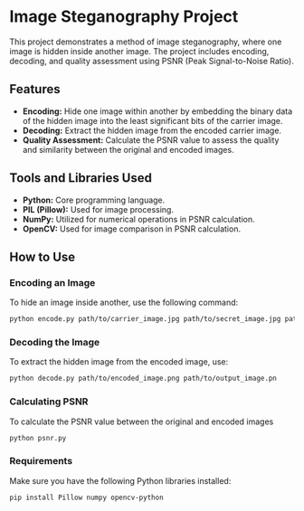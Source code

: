 # Image Steganography Project

This project demonstrates a method of image steganography, where one image is hidden inside another image. The project includes encoding, decoding, and quality assessment using PSNR (Peak Signal-to-Noise Ratio).

## Features

- **Encoding:** Hide one image within another by embedding the binary data of the hidden image into the least significant bits of the carrier image.
- **Decoding:** Extract the hidden image from the encoded carrier image.
- **Quality Assessment:** Calculate the PSNR value to assess the quality and similarity between the original and encoded images.

## Tools and Libraries Used

- **Python:** Core programming language.
- **PIL (Pillow):** Used for image processing.
- **NumPy:** Utilized for numerical operations in PSNR calculation.
- **OpenCV:** Used for image comparison in PSNR calculation.

## How to Use

### Encoding an Image

To hide an image inside another, use the following command:

```bash
python encode.py path/to/carrier_image.jpg path/to/secret_image.jpg path/to/output_image.png
```
### Decoding the Image
To extract the hidden image from the encoded image, use:

```bash
python decode.py path/to/encoded_image.png path/to/output_image.pn
```
### Calculating PSNR
To calculate the PSNR value between the original and encoded images
```bash
python psnr.py
```
### Requirements
Make sure you have the following Python libraries installed:
```bash
pip install Pillow numpy opencv-python
```
